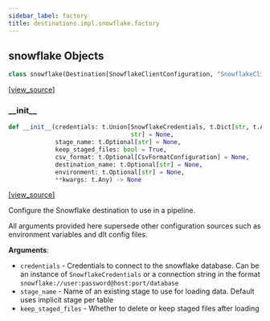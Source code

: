 ```yaml
---
sidebar_label: factory
title: destinations.impl.snowflake.factory
---
```


## snowflake Objects

```python
class snowflake(Destination[SnowflakeClientConfiguration, "SnowflakeClient"])
```

[[view_source]](https://github.com/dlt-hub/dlt/blob/e9c9ecfa8a644fdb516dd74aabca3bf75bafb154/dlt/destinations/impl/snowflake/factory.py#L17)

### \_\_init\_\_

```python
def __init__(credentials: t.Union[SnowflakeCredentials, t.Dict[str, t.Any],
                                  str] = None,
             stage_name: t.Optional[str] = None,
             keep_staged_files: bool = True,
             csv_format: t.Optional[CsvFormatConfiguration] = None,
             destination_name: t.Optional[str] = None,
             environment: t.Optional[str] = None,
             **kwargs: t.Any) -> None
```

[[view_source]](https://github.com/dlt-hub/dlt/blob/e9c9ecfa8a644fdb516dd74aabca3bf75bafb154/dlt/destinations/impl/snowflake/factory.py#L53)

Configure the Snowflake destination to use in a pipeline.

All arguments provided here supersede other configuration sources such as environment variables and dlt config files.

**Arguments**:

- `credentials` - Credentials to connect to the snowflake database. Can be an instance of `SnowflakeCredentials` or
  a connection string in the format `snowflake://user:password@host:port/database`
- `stage_name` - Name of an existing stage to use for loading data. Default uses implicit stage per table
- `keep_staged_files` - Whether to delete or keep staged files after loading

